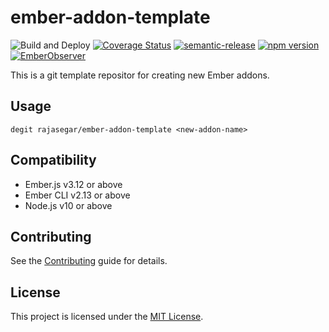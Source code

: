 ember-addon-template
==============================================================================

![Build and Deploy](https://github.com/rajasegar/ember-addon-template/workflows/Build%20and%20Deploy/badge.svg)
[![Coverage Status](https://coveralls.io/repos/github/rajasegar/ember-addon-template/badge.svg?branch=master)](https://coveralls.io/github/rajasegar/ember-addon-template?branch=master)
[![semantic-release](https://img.shields.io/badge/%20%20%F0%9F%93%A6%F0%9F%9A%80-semantic--release-e10079.svg)](https://github.com/semantic-release/semantic-release)
[![npm version](http://img.shields.io/npm/v/ember-addon-template.svg?style=flat)](https://npmjs.org/package/ember-addon-template "View this project on npm")
[![EmberObserver](http://emberobserver.com/badges/ember-addon-template.svg?branch=master)](http://emberobserver.com/addons/ember-addon-template)


This is a git template repositor for creating new Ember addons.



Usage
------------------------------------------------------------------------------

```
degit rajasegar/ember-addon-template <new-addon-name>
```



Compatibility
------------------------------------------------------------------------------

* Ember.js v3.12 or above
* Ember CLI v2.13 or above
* Node.js v10 or above

Contributing
------------------------------------------------------------------------------

See the [Contributing](CONTRIBUTING.md) guide for details.


License
------------------------------------------------------------------------------

This project is licensed under the [MIT License](LICENSE.md).
